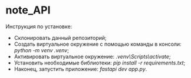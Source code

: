 # note_API
Инструкция по установке:
* Склонировать данный репозиторий;
* Создать виртуальное окружение с помощью команды в консоли: *python -m venv .venv*;
* Активировать виртуальное окружение: *.venv\Scripts\activate*;
* Установить необходимые библиотеки: *pip install -r requirements.txt*;
* Наконец, запустить приложение: *fastapi dev app.py*.
